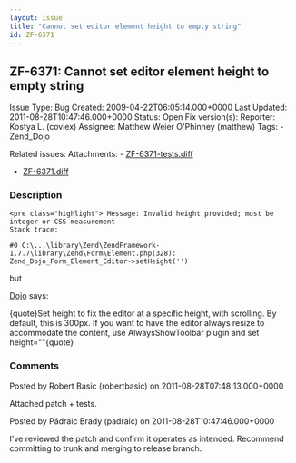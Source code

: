 ```yaml
---
layout: issue
title: "Cannot set editor element height to empty string"
id: ZF-6371
---
```


ZF-6371: Cannot set editor element height to empty string
---------------------------------------------------------

 Issue Type: Bug Created: 2009-04-22T06:05:14.000+0000 Last Updated: 2011-08-28T10:47:46.000+0000 Status: Open Fix version(s): 
 Reporter:  Kostya L. (coviex)  Assignee:  Matthew Weier O'Phinney (matthew)  Tags: - Zend\_Dojo
 
 Related issues: 
 Attachments: - [ZF-6371-tests.diff](/issues/secure/attachment/14628/ZF-6371-tests.diff)
- [ZF-6371.diff](/issues/secure/attachment/14627/ZF-6371.diff)
 
### Description

 
    <pre class="highlight"> Message: Invalid height provided; must be integer or CSS measurement
    Stack trace:
    
    #0 C:\...\library\Zend\ZendFramework-1.7.7\library\Zend\Form\Element.php(328): Zend_Dojo_Form_Element_Editor->setHeight('')


but

[Dojo](http://dojotoolkit.org/book/dojo-book-0-9/part-2-dijit/advanced-editing-and-display/editor-rich-text) says:

{quote}Set height to fix the editor at a specific height, with scrolling. By default, this is 300px. If you want to have the editor always resize to accommodate the content, use AlwaysShowToolbar plugin and set height=""{quote}

 

 

### Comments

Posted by Robert Basic (robertbasic) on 2011-08-28T07:48:13.000+0000

Attached patch + tests.

 

 

Posted by Pádraic Brady (padraic) on 2011-08-28T10:47:46.000+0000

I've reviewed the patch and confirm it operates as intended. Recommend committing to trunk and merging to release branch.

 

 